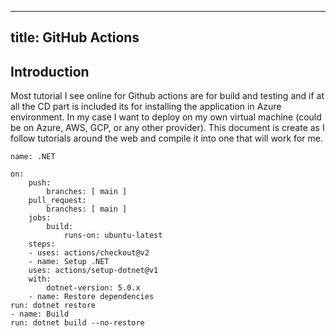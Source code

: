 
---
title: GitHub Actions
---

## Introduction

Most tutorial I see online for Github actions are for build and testing and if at all the CD part is included its for installing the application in Azure environment. In my case I want to deploy on my own virtual machine (could be on Azure, AWS, GCP, or any other provider). This document is create as I follow tutorials around the web and compile it into one that will work for me.
```
name: .NET

on:
	push:
		branches: [ main ]
	pull_request:
		branches: [ main ]
	jobs:
		build:
			runs-on: ubuntu-latest
	steps:
	- uses: actions/checkout@v2
	- name: Setup .NET
	uses: actions/setup-dotnet@v1
	with:
		dotnet-version: 5.0.x
	- name: Restore dependencies
run: dotnet restore
- name: Build
run: dotnet build --no-restore
```
<!--stackedit_data:
eyJoaXN0b3J5IjpbLTE2NzI0ODA4NTIsMjg5MTM0MzY1XX0=
-->